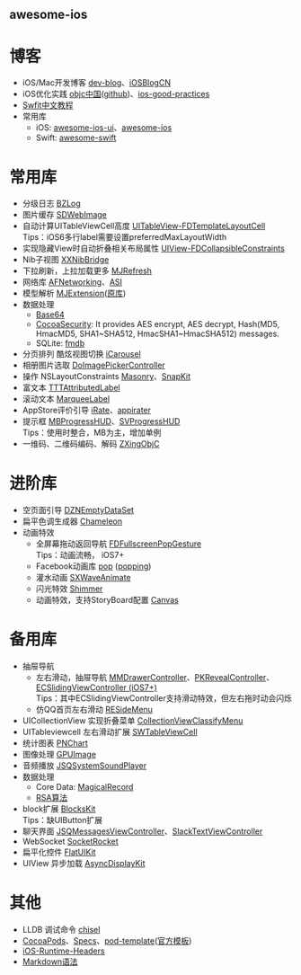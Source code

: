 ## awesome-ios ##

博客
==

* iOS/Mac开发博客 [dev-blog](https://github.com/nixzhu/dev-blog)、[iOSBlogCN](https://github.com/tangqiaoboy/iOSBlogCN)
* iOS优化实践 [objc中国](http://objccn.io/)([github](https://github.com/objccn/articles))、[ios-good-practices](https://github.com/futurice/ios-good-practices)
* [Swfit中文教程](https://github.com/numbbbbb/the-swift-programming-language-in-chinese)
* 常用库
   * iOS: [awesome-ios-ui](https://github.com/cjwirth/awesome-ios-ui)、[awesome-ios](https://github.com/vsouza/awesome-ios)        
   * Swift: [awesome-swift](https://github.com/matteocrippa/awesome-swift)



常用库
==

* 分级日志 [BZLog](https://github.com/Orion777/BZLog)
* 图片缓存 [SDWebImage](https://github.com/rs/SDWebImage)    
* 自动计算UITableViewCell高度 [UITableView-FDTemplateLayoutCell](https://github.com/forkingdog/UITableView-FDTemplateLayoutCell)
  <br>Tips：iOS6多行label需要设置preferredMaxLayoutWidth
* 实现隐藏View时自动折叠相关布局属性 [UIView-FDCollapsibleConstraints](https://github.com/forkingdog/UIView-FDCollapsibleConstraints)
* Nib子视图 [XXNibBridge](https://github.com/sunnyxx/XXNibBridge)
* 下拉刷新，上拉加载更多 [MJRefresh](https://github.com/CoderMJLee/MJRefresh)    
* 网络库 [AFNetworking](https://github.com/AFNetworking/AFNetworking)、[ASI](https://github.com/pokeb/asi-http-request)
* 模型解析 [MJExtension](https://github.com/Orion777/MJExtension)([原库](https://github.com/CoderMJLee/MJExtension))
* 数据处理
    * [Base64](https://github.com/nicklockwood/Base64)
    * [CocoaSecurity](https://github.com/kelp404/CocoaSecurity): It provides AES encrypt, AES decrypt, Hash(MD5, HmacMD5, SHA1~SHA512, HmacSHA1~HmacSHA512) messages.
    * SQLite: [fmdb](https://github.com/ccgus/fmdb)
* 分页排列 酷炫视图切换 [iCarousel](https://github.com/nicklockwood/iCarousel)
* 相册图片选取 [DoImagePickerController](https://github.com/donobono/DoImagePickerController)
* 操作 NSLayoutConstraints [Masonry](https://github.com/SnapKit/Masonry)、[SnapKit](https://github.com/SnapKit/SnapKit)
* 富文本 [TTTAttributedLabel](https://github.com/TTTAttributedLabel/TTTAttributedLabel)
* 滚动文本 [MarqueeLabel](https://github.com/cbpowell/MarqueeLabel)
* AppStore评价引导 [iRate](https://github.com/nicklockwood/iRate)、[appirater](https://github.com/arashpayan/appirater)
* 提示框 [MBProgressHUD](https://github.com/jdg/MBProgressHUD)、[SVProgressHUD](https://github.com/TransitApp/SVProgressHUD)
  <br>Tips：使用时整合，MB为主，增加单例
* 一维码、二维码编码、解码 [ZXingObjC](https://github.com/TheLevelUp/ZXingObjC)
  


进阶库
==

* 空页面引导 [DZNEmptyDataSet](https://github.com/dzenbot/DZNEmptyDataSet)    
* 扁平色调生成器 [Chameleon](https://github.com/ViccAlexander/Chameleon)
* 动画特效
    * 全屏幕拖动返回导航 [FDFullscreenPopGesture](https://github.com/forkingdog/FDFullscreenPopGesture)
      <br>Tips：动画流畅， iOS7+    
    * Facebook动画库 [pop](https://github.com/facebook/pop) ([popping](https://github.com/schneiderandre/popping))
    * 灌水动画 [SXWaveAnimate](https://github.com/dsxNiubility/SXWaveAnimate)
    * 闪光特效 [Shimmer](https://github.com/facebook/Shimmer)
    * 动画特效，支持StoryBoard配置 [Canvas](https://github.com/CanvasPod/Canvas)
     

     
备用库
==

* 抽屉导航
   * 左右滑动，抽屉导航 [MMDrawerController](https://github.com/mutualmobile/MMDrawerController)、[PKRevealController](https://github.com/pkluz/PKRevealController)、[ECSlidingViewController (iOS7+)](https://github.com/ECSlidingViewController/ECSlidingViewController)
   <br>Tips：其中ECSlidingViewController支持滑动特效，但左右拖时动会闪烁
   * 仿QQ首页左右滑动 [RESideMenu](https://github.com/romaonthego/RESideMenu)
* UICollectionView 实现折叠菜单 [CollectionViewClassifyMenu](https://github.com/ChenYilong/CollectionViewClassifyMenu)
* UITableviewcell 左右滑动扩展 [SWTableViewCell](https://github.com/CEWendel/SWTableViewCell)
* 统计图表 [PNChart](https://github.com/kevinzhow/PNChart)
* 图像处理 [GPUImage](https://github.com/BradLarson/GPUImage)
* 音频播放 [JSQSystemSoundPlayer](https://github.com/jessesquires/JSQSystemSoundPlayer)
* 数据处理
    * Core Data: [MagicalRecord](https://github.com/magicalpanda/MagicalRecord)
    * [RSA算法](https://github.com/reejosamuel/RSA)
* block扩展 [BlocksKit](https://github.com/zwaldowski/BlocksKit)
  <br>Tips：缺UIButton扩展
* 聊天界面 [JSQMessagesViewController](https://github.com/jessesquires/JSQMessagesViewController)、[SlackTextViewController](https://github.com/slackhq/SlackTextViewController)
* WebSocket [SocketRocket](https://github.com/square/SocketRocket)
* 扁平化控件 [FlatUIKit](https://github.com/Grouper/FlatUIKit)
* UIView 异步加载 [AsyncDisplayKit](https://github.com/facebook/AsyncDisplayKit)
 
    

其他
==

* LLDB 调试命令 [chisel](https://github.com/facebook/chisel)
* [CocoaPods](https://github.com/CocoaPods/CocoaPods)、[Specs](https://github.com/CocoaPods/Specs)、[pod-template](https://github.com/Orion777/pod-template)([官方模板](https://github.com/CocoaPods/pod-template))
* [iOS-Runtime-Headers](https://github.com/nst/iOS-Runtime-Headers) 
* [Markdown语法](https://github.com/guodongxiaren/README)
    
    
    
